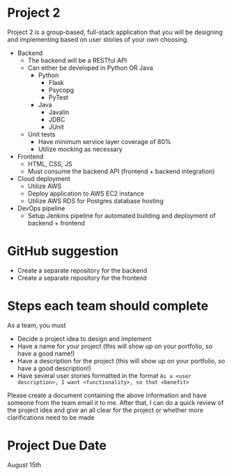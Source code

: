 # Project 2
Project 2 is a group-based, full-stack application that you will be designing and implementing based on user stories of your own choosing.

- Backend
    - The backend will be a RESTful API
    - Can either be developed in Python OR Java
        * Python
            - Flask
            - Psycopg
            - PyTest
        * Java
            - Javalin
            - JDBC
            - JUnit
    - Unit tests
        - Have minimum service layer coverage of 80%
        - Utilize mocking as necessary
- Frontend
    - HTML, CSS, JS
    - Must consume the backend API (frontend + backend integration)
- Cloud deployment
    - Utilize AWS
    - Deploy application to AWS EC2 instance
    - Utilize AWS RDS for Postgres database hosting
- DevOps pipeline
    - Setup Jenkins pipeline for automated building and deployment of backend + frontend

# GitHub suggestion
- Create a separate repository for the backend
- Create a separate repository for the frontend

# Steps each team should complete
As a team, you must
* Decide a project idea to design and implement
* Have a name for your project (this will show up on your portfolio, so have a good name!)
* Have a description for the project (this will show up on your portfolio, so have a good description!)
* Have several user stories formatted in the format `As a <user description>, I want <functionality>, so that <benefit>`

Please create a document containing the above information and have someone from the team email it to me. After that, I can do a quick review of the project idea and give an all clear for the project or whether more clarifications need to be made

# Project Due Date
August 15th
    